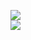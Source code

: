 [![](https://img.shields.io/badge/Made%20With-Github%20Spray-lightgrey.svg?style=for-the-badge&logo=github)](https://github.com/Annihil/github-spray#18350)  
[![](https://i.imgur.com/2DrTn0Z.gif)](https://github.com/Annihil/github-spray)